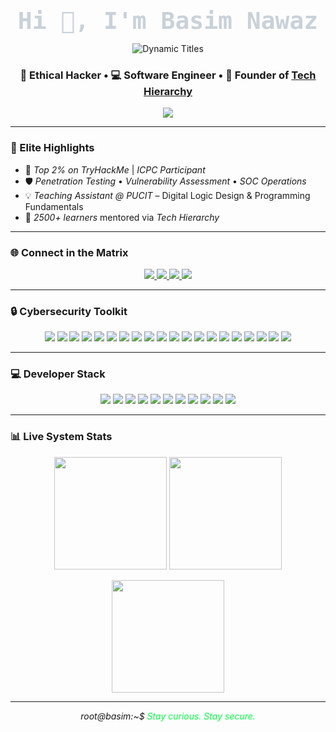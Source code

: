 <!-- 
  🕶  Elite GitHub Profile README 
  Cyberpunk × macOS Fusion • Hacker Vibe • Developer Soul
-->

<!-- style>
@keyframes glitch {
  0% { content: "█"; }
  20% { content: "▓"; }
  40% { content: "▒"; }
  60% { content: "░"; }
  80% { content: "█"; }
  100% { content: attr(data-text); }
}
.animate-hover::after {
  content: attr(data-text);
  position: relative;
  display: inline-block;
}
.animate-hover:hover::after {
  content: "█";
  animation: glitch 2s steps(1) forwards;
}
</style-->

<p align="center">
  <b><span style="font-size: 38px; font-family: 'Fira Code', monospace; color: #C9D1D9;">Hi 👋, I'm Basim Nawaz</span></b>
</p>

<p align="center">
  <img src="https://readme-typing-svg.demolab.com?font=Fira+Code&size=22&duration=2000&pause=500&color=00FF41&center=true&vCenter=true&width=600&lines=Cybersecurity+Analyst+%26+Software+Developer;Penetration+Tester+%7C+Competitive+Programmer;Building+secure+systems+from+Pakistan;ICPC+Finalist+%7C+TryHackMe+Top+2%25" alt="Dynamic Titles" />
</p>

<h3 align="center">
  🔐 <span class="animate-hover" data-text="Ethical Hacker">Ethical Hacker</span> • 💻 <span class="animate-hover" data-text="Software Engineer">Software Engineer</span> • 🚀 Founder of <a href="https://linkedin.com/company/techhierarchy">Tech Hierarchy</a>
</h3>

<p align="center">
  <a href="mailto:basimnawaz6@gmail.com">
    <img src="https://img.shields.io/badge/Contact-C9D1D9?style=for-the-badge&logo=gmail&logoColor=EA4335&color=0D1117&labelColor=0D1117" />
  </a>
</p>

---

### 🌟 Elite Highlights
- 🥇 *<span class="animate-hover" data-text="Top 2% on TryHackMe">Top 2% on TryHackMe</span>* | *<span class="animate-hover" data-text="ICPC Finalist 2025">ICPC Participant </span>*
- 🛡 *<span class="animate-hover" data-text="Penetration Testing">Penetration Testing</span>* • *<span class="animate-hover" data-text="Vulnerability Assessment">Vulnerability Assessment</span>* • *<span class="animate-hover" data-text="SOC Operations">SOC Operations</span>*
- 💡 *<span class="animate-hover" data-text="Teaching Assistant @ PUCIT">Teaching Assistant @ PUCIT</span>* – Digital Logic Design & Programming Fundamentals
- 👥 *<span class="animate-hover" data-text="2500+ learners">2500+ learners</span>* mentored via *<span class="animate-hover" data-text="Tech Hierarchy">Tech Hierarchy</span>*

---

### 🌐 Connect in the Matrix
<p align="center">
  <a href="https://linkedin.com/in/basimnawaz6" target="_blank">
    <img src="https://img.shields.io/badge/LinkedIn-0A66C2?style=flat-square&logo=linkedin&logoColor=white" />
  </a>
  <a href="https://tryhackme.com/p/basimnawaz6" target="_blank">
    <img src="https://img.shields.io/badge/TryHackMe-00FF41?style=flat-square&logo=tryhackme&logoColor=000000" />
  </a>
  <a href="https://codeforces.com/profile/basimnawaz6" target="_blank">
    <img src="https://img.shields.io/badge/Codeforces-1F8ACB?style=flat-square&logo=codeforces&logoColor=white" />
  </a>
  <a href="https://www.hackerrank.com/basimnawaz6" target="_blank">
    <img src="https://img.shields.io/badge/HackerRank-2EC866?style=flat-square&logo=hackerrank&logoColor=white" />
  </a>
</p>

---

### 🔒 Cybersecurity Toolkit
<p align="center">
  <img src="https://img.shields.io/badge/Nmap-336699?logo=nmap&logoColor=white&style=flat-square" />
  <img src="https://img.shields.io/badge/Burp_Suite-FF6633?logo=burpsuite&logoColor=white&style=flat-square" />
  <img src="https://img.shields.io/badge/Metasploit-000000?logo=metasploit&logoColor=white&style=flat-square" />
  <img src="https://img.shields.io/badge/Wireshark-1679A7?logo=wireshark&logoColor=white&style=flat-square" />
  <img src="https://img.shields.io/badge/John_the_Ripper-8A2BE2?logo=johntheripper&logoColor=white&style=flat-square" />
  <img src="https://img.shields.io/badge/Hashcat-000000?logo=hashcat&logoColor=white&style=flat-square" />
  <img src="https://img.shields.io/badge/Nessus-2F6D2F?logo=tenable&logoColor=white&style=flat-square" />
  <img src="https://img.shields.io/badge/OWASP_ZAP-932F6D?logo=owasp&logoColor=white&style=flat-square" />
  <img src="https://img.shields.io/badge/Gobuster-000000?logo=gobuster&logoColor=white&style=flat-square" />
  <img src="https://img.shields.io/badge/SQLMap-003366?logo=sqlmap&logoColor=white&style=flat-square" />
  <img src="https://img.shields.io/badge/Aircrack--ng-000000?logo=aircrackng&logoColor=white&style=flat-square" />
  <img src="https://img.shields.io/badge/Hydra-000000?logo=thc-hydra&logoColor=white&style=flat-square" />
  <img src="https://img.shields.io/badge/Dirb-000000?logo=dirb&logoColor=white&style=flat-square" />
  <img src="https://img.shields.io/badge/Netcat-000000?logo=netcat&logoColor=white&style=flat-square" />
  <img src="https://img.shields.io/badge/Responder-000000?logo=responder&logoColor=white&style=flat-square" />
  <img src="https://img.shields.io/badge/Impacket-000000?logo=impacket&logoColor=white&style=flat-square" />
  <img src="https://img.shields.io/badge/BeEF-FF6600?logo=beef&logoColor=white&style=flat-square" />
  <img src="https://img.shields.io/badge/Commix-000000?logo=commix&logoColor=white&style=flat-square" />
  <img src="https://img.shields.io/badge/FFUF-000000?logo=ffuf&logoColor=white&style=flat-square" />
  <img src="https://img.shields.io/badge/Msfvenom-000000?logo=metasploit&logoColor=white&style=flat-square" />
</p>

---

### 💻 Developer Stack
<p align="center">
  <img src="https://img.shields.io/badge/C-A8B9CC?logo=c&logoColor=white&style=flat-square" />
  <img src="https://img.shields.io/badge/C++-00599C?logo=cplusplus&logoColor=white&style=flat-square" />
  <img src="https://img.shields.io/badge/Python-3776AB?logo=python&logoColor=white&style=flat-square" />
  <img src="https://img.shields.io/badge/.NET-512BD4?logo=.net&logoColor=white&style=flat-square" />
  <img src="https://img.shields.io/badge/HTML5-E34F26?logo=html5&logoColor=white&style=flat-square" />
  <img src="https://img.shields.io/badge/Bootstrap-7952B3?logo=bootstrap&logoColor=white&style=flat-square" />
  <img src="https://img.shields.io/badge/Tailwind_CSS-06B6D4?logo=tailwind-css&logoColor=white&style=flat-square" />
  <img src="https://img.shields.io/badge/Linux-FCC624?logo=linux&logoColor=000000&style=flat-square" />
  <img src="https://img.shields.io/badge/Git-F05032?logo=git&logoColor=white&style=flat-square" />
  <img src="https://img.shields.io/badge/GitHub-181717?logo=github&logoColor=white&style=flat-square" />
  <img src="https://img.shields.io/badge/Notion-000000?logo=notion&logoColor=white&style=flat-square" />
</p>

---

### 📊 Live System Stats
<p align="center">
  <img height="180em" src="https://github-readme-stats.vercel.app/api?username=basimnawaz6&theme=transparent&bg_color=00000000&border_color=30363D&show_icons=true&icon_color=00FF41&text_color=C9D1D9&title_color=58A6FF&hide_border=true" style="opacity:0.9; transition: opacity 0.3s ease-in-out;" onmouseover="this.style.opacity='1'" onmouseout="this.style.opacity='0.9'" />
  <img height="180em" src="https://github-readme-stats.vercel.app/api/top-langs/?username=basimnawaz6&theme=transparent&bg_color=00000000&border_color=30363D&layout=compact&text_color=C9D1D9&title_color=58A6FF&hide_border=true" style="opacity:0.9; transition: opacity 0.3s ease-in-out;" onmouseover="this.style.opacity='1'" onmouseout="this.style.opacity='0.9'" />
</p>
<p align="center">
  <img height="180em" src="https://nirzak-streak-stats.vercel.app/?user=basimnawaz6&theme=transparent&background=00000000&stroke=30363D&ring=00FF41&fire=00FF41&currStreakLabel=C9D1D9&sideLabels=C9D1D9&dates=8B949E" style="opacity:0.9; transition: opacity 0.3s ease-in-out;" onmouseover="this.style.opacity='1'" onmouseout="this.style.opacity='0.9'" />
  
</p>

---

<p align="center">
  <i>root@basim:~$ <span style="color:#00FF41">Stay curious. Stay secure.</span></i>
</p>
